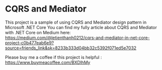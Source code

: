 # CQRS and Mediator 
 This project is a sample of using CQRS and Mediator design pattern in Microsoft .NET Core
You can find my fully article about CQRS and Mediator with .NET Core on Medium here:
https://medium.com/@letienthanh0212/cqrs-and-mediator-in-net-core-project-c0b477eab6e9?source=friends_link&sk=8233b333d04bb32c5392f071ed5e7032


Please buy me a coffee if this project is helpful : https://www.buymeacoffee.com/BXDlhMy
